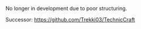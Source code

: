 No longer in development due to poor structuring. 

Successor:
https://github.com/Trekki03/TechnicCraft
